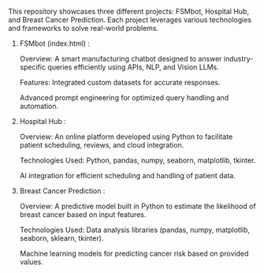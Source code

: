 This repository showcases three different projects: FSMbot, Hospital Hub, and Breast Cancer Prediction. Each project leverages various technologies and frameworks to solve real-world problems.

1. FSMbot (index.html) :

      Overview: A smart manufacturing chatbot designed to answer industry-specific queries efficiently using APIs, NLP, and Vision LLMs.

      Features: Integrated custom datasets for accurate responses.

      Advanced prompt engineering for optimized query handling and automation.

2. Hospital Hub :

      Overview: An online platform developed using Python to facilitate patient scheduling, reviews, and cloud integration.

      Technologies Used: Python, pandas, numpy, seaborn, matplotlib, tkinter.

      AI integration for efficient scheduling and handling of patient data.

3. Breast Cancer Prediction :

      Overview: A predictive model built in Python to estimate the likelihood of breast cancer based on input features.

      Technologies Used: Data analysis libraries (pandas, numpy, matplotlib, seaborn, sklearn, tkinter).

      Machine learning models for predicting cancer risk based on provided values.
